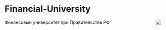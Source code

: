# Financial-University

<img src="https://github.com/Cat-in-box/Financial-University/blob/png/git%20finashka.png" align="right"/>

Финансовый университет при Правительстве РФ
